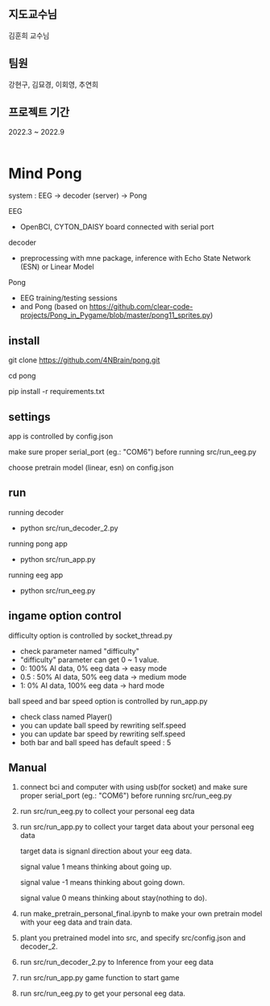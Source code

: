 ## 지도교수님

김훈희 교수님

## 팀원

강현구, 김묘경, 이회영, 추연희

## 프로젝트 기간

2022.3 ~ 2022.9 <br><br>

# Mind Pong

system : EEG -> decoder (server) -> Pong

EEG
 - OpenBCI, CYTON_DAISY board connected with serial port

decoder
 - preprocessing with mne package, inference with Echo State Network (ESN) or Linear Model

Pong

 - EEG training/testing sessions
 - and Pong (based on https://github.com/clear-code-projects/Pong_in_Pygame/blob/master/pong11_sprites.py)

## install

git clone https://github.com/4NBrain/pong.git

cd pong

pip install -r requirements.txt

## settings

app is controlled by config.json

make sure proper serial_port (eg.: "COM6") before running src/run_eeg.py

choose pretrain model (linear, esn) on config.json

## run

running decoder

 - python src/run_decoder_2.py
  
running pong app

 - python src/run_app.py
  
running eeg app

 - python src/run_eeg.py

## ingame option control

 difficulty option is controlled by socket_thread.py
 
 - check parameter named "difficulty"
 - "difficulty" parameter can get 0 ~ 1 value.
 - 0: 100% AI data, 0% eeg data -> easy mode
 - 0.5 : 50% AI data, 50% eeg data -> medium mode
 - 1: 0% AI data, 100% eeg data -> hard mode
 
 
 ball speed and bar speed option is controlled by run_app.py
 
 - check class named Player()
 - you can update ball speed by rewriting self.speed
 - you can update bar speed by rewriting self.speed
 - both bar and ball speed has default speed : 5
 
 ## Manual
 
 1. connect bci and computer with using usb(for socket) and make sure proper serial_port (eg.: "COM6") before running src/run_eeg.py
 2. run src/run_eeg.py to collect your personal eeg data
 3. run src/run_app.py to collect your target data about your personal eeg data

    target data is signanl direction about your eeg data.
 
    signal value 1 means thinking about going up.
 
    signal value -1 means thinking about going down.
 
    signal value 0 means thinking about stay(nothing to do).
 
 4. run make_pretrain_personal_final.ipynb to make your own pretrain model with your eeg data and train data.
 5. plant you pretrained model into src, and specify src/config.json and decoder_2.
 6. run src/run_decoder_2.py to Inference from your eeg data
 7. run src/run_app.py game function to start game
 8. run src/run_eeg.py to get your personal eeg data.
